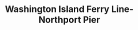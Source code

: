---
title: "Washington Island Ferry Line-Northport Pier"
url: /ellison-bay/washington-island-ferry-line-northport-pier/
shop: Tickets
---